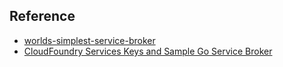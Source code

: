 ## Reference
- [worlds-simplest-service-broker](https://github.com/cloudfoundry-community/worlds-simplest-service-broker)
- [CloudFoundry Services Keys and Sample Go Service Broker](https://github.com/cloudfoundry-samples/go_service_broker)
